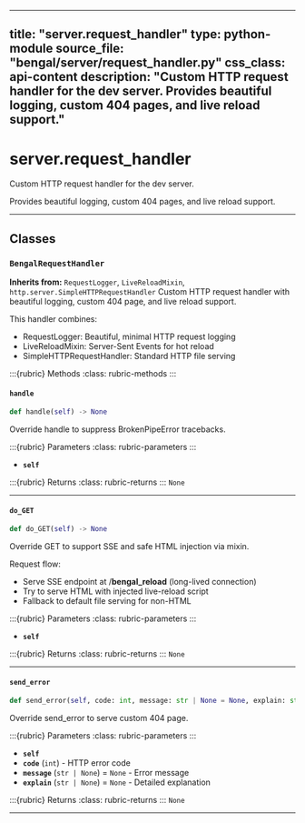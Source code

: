 
---
title: "server.request_handler"
type: python-module
source_file: "bengal/server/request_handler.py"
css_class: api-content
description: "Custom HTTP request handler for the dev server.  Provides beautiful logging, custom 404 pages, and live reload support."
---

# server.request_handler

Custom HTTP request handler for the dev server.

Provides beautiful logging, custom 404 pages, and live reload support.

---

## Classes

### `BengalRequestHandler`

**Inherits from:** `RequestLogger`, `LiveReloadMixin`, `http.server.SimpleHTTPRequestHandler`
Custom HTTP request handler with beautiful logging, custom 404 page, and live reload support.

This handler combines:
- RequestLogger: Beautiful, minimal HTTP request logging
- LiveReloadMixin: Server-Sent Events for hot reload
- SimpleHTTPRequestHandler: Standard HTTP file serving




:::{rubric} Methods
:class: rubric-methods
:::
#### `handle`
```python
def handle(self) -> None
```

Override handle to suppress BrokenPipeError tracebacks.



:::{rubric} Parameters
:class: rubric-parameters
:::
- **`self`**

:::{rubric} Returns
:class: rubric-returns
:::
`None`




---
#### `do_GET`
```python
def do_GET(self) -> None
```

Override GET to support SSE and safe HTML injection via mixin.

Request flow:
- Serve SSE endpoint at /__bengal_reload__ (long-lived connection)
- Try to serve HTML with injected live-reload script
- Fallback to default file serving for non-HTML



:::{rubric} Parameters
:class: rubric-parameters
:::
- **`self`**

:::{rubric} Returns
:class: rubric-returns
:::
`None`




---
#### `send_error`
```python
def send_error(self, code: int, message: str | None = None, explain: str | None = None) -> None
```

Override send_error to serve custom 404 page.



:::{rubric} Parameters
:class: rubric-parameters
:::
- **`self`**
- **`code`** (`int`) - HTTP error code
- **`message`** (`str | None`) = `None` - Error message
- **`explain`** (`str | None`) = `None` - Detailed explanation

:::{rubric} Returns
:class: rubric-returns
:::
`None`




---
